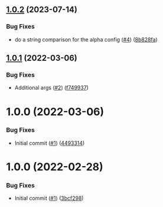 ## [1.0.2](https://github.com/catalystsquad/action-validate-helm-chart/compare/v1.0.1...v1.0.2) (2023-07-14)


### Bug Fixes

* do a string comparison for the alpha config ([#4](https://github.com/catalystsquad/action-validate-helm-chart/issues/4)) ([8b828fa](https://github.com/catalystsquad/action-validate-helm-chart/commit/8b828fae5d3b4ff7d1a76ed54a72b9f570d2569b))

## [1.0.1](https://github.com/catalystsquad/action-validate-helm-chart/compare/v1.0.0...v1.0.1) (2022-03-06)


### Bug Fixes

* Additional args ([#2](https://github.com/catalystsquad/action-validate-helm-chart/issues/2)) ([f749937](https://github.com/catalystsquad/action-validate-helm-chart/commit/f749937550d14bff6f740e4ecd063c9b4ac258e0))

# 1.0.0 (2022-03-06)


### Bug Fixes

* Initial commit ([#1](https://github.com/catalystsquad/action-validate-helm-chart/issues/1)) ([4493314](https://github.com/catalystsquad/action-validate-helm-chart/commit/449331414888076dfd7307194e574199d917c1b3))

# 1.0.0 (2022-02-28)


### Bug Fixes

* Initial commit ([#1](https://github.com/catalystsquad/action-composite-action-template/issues/1)) ([3bcf298](https://github.com/catalystsquad/action-composite-action-template/commit/3bcf298630471c46d9f9a1f3a24c2c15342e1855))
